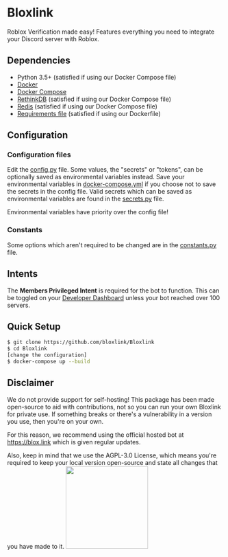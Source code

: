 # Bloxlink
Roblox Verification made easy! Features everything you need to integrate your Discord server with Roblox.

## Dependencies
  - Python 3.5+ (satisfied if using our Docker Compose file)
  - [Docker](https://www.docker.com/)
  - [Docker Compose](https://docs.docker.com/compose/)
  - [RethinkDB](https://rethinkdb.com/) (satisfied if using our Docker Compose file)
  - [Redis](https://redis.io) (satisfied if using our Docker Compose file)
  - [Requirements file](https://github.com/bloxlink/Bloxlink/blob/master/requirements.txt) (satisfied if using our Dockerfile)

## Configuration
  ### Configuration files
  Edit the [config.py](https://github.com/bloxlink/Bloxlink/blob/master/src/config.py) file. Some values, the "secrets" or "tokens", can be optionally saved as environmental variables instead.
  Save your environmental variables in [docker-compose.yml](https://github.com/bloxlink/Bloxlink/blob/master/docker-compose.yml) if you choose not to save the secrets in the config file.
  Valid secrets which can be saved as environmental variables are found in the [secrets.py](https://github.com/bloxlink/Bloxlink/blob/master/src/resources/secrets.py) file.

  Environmental variables have priority over the config file!

  ### Constants
  Some options which aren't required to be changed are in the [constants.py](https://github.com/bloxlink/Bloxlink/blob/master/src/resources/constants.py) file.

## Intents
The **Members Privileged Intent** is required for the bot to function. This can be toggled on your [Developer Dashboard](https://discord.com/developers/applications) unless your bot reached over 100 servers.

## Quick Setup
```sh
$ git clone https://github.com/bloxlink/Bloxlink
$ cd Bloxlink
[change the configuration]
$ docker-compose up --build
```

## Disclaimer
We do not provide support for self-hosting! This package has been made open-source to aid with contributions, not so you can run your own Bloxlink for private use. If something breaks or there's a vulnerability in a version you use, then you're on your own.

For this reason, we recommend using the official hosted bot at https://blox.link which is given regular updates.

Also, keep in mind that we use the AGPL-3.0 License, which means you're required to keep your local version open-source and state all changes that you have made to it.
[<img src="https://open.autocode.com/static/images/open.svg?" width="192">](https://open.autocode.com/)
